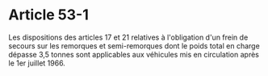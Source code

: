 # Article 53-1

Les dispositions des articles 17 et 21 relatives à l'obligation d'un frein de secours sur les remorques et semi-remorques dont le poids total en charge dépasse 3,5 tonnes sont applicables aux véhicules mis en circulation après le 1er juillet 1966.
